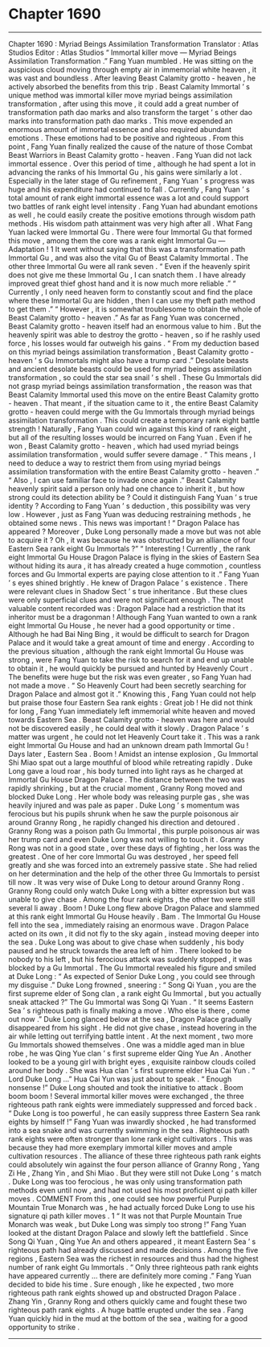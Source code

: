
# Chapter 1690


---

Chapter 1690 : Myriad Beings Assimilation Transformation
Translator :
Atlas Studios
Editor :
Atlas Studios
“ Immortal killer move — Myriad Beings Assimilation Transformation .” Fang Yuan mumbled .
He was sitting on the auspicious cloud moving through empty air in immemorial white heaven , it was vast and boundless .
After leaving Beast Calamity grotto - heaven , he actively absorbed the benefits from this trip .
Beast Calamity Immortal ’ s unique method was immortal killer move myriad beings assimilation transformation , after using this move , it could add a great number of transformation path dao marks and also transform the target ’ s other dao marks into transformation path dao marks .
This move expended an enormous amount of immortal essence and also required abundant emotions . These emotions had to be positive and righteous . From this point , Fang Yuan finally realized the cause of the nature of those Combat Beast Warriors in Beast Calamity grotto - heaven .
Fang Yuan did not lack immortal essence . Over this period of time , although he had spent a lot in advancing the ranks of his Immortal Gu , his gains were similarly a lot . Especially in the later stage of Gu refinement , Fang Yuan ’ s progress was huge and his expenditure had continued to fall . Currently , Fang Yuan ’ s total amount of rank eight immortal essence was a lot and could support two battles of rank eight level intensity .
Fang Yuan had abundant emotions as well , he could easily create the positive emotions through wisdom path methods . His wisdom path attainment was very high after all .
What Fang Yuan lacked were Immortal Gu .
There were four Immortal Gu that formed this move , among them the core was a rank eight Immortal Gu — Adaptation !
1
It went without saying that this was a transformation path Immortal Gu , and was also the vital Gu of Beast Calamity Immortal . The other three Immortal Gu were all rank seven .
“ Even if the heavenly spirit does not give me these Immortal Gu , I can snatch them . I have already improved great thief ghost hand and it is now much more reliable .”
“ Currently , I only need heaven form to constantly scout and find the place where these Immortal Gu are hidden , then I can use my theft path method to get them .”
“ However , it is somewhat troublesome to obtain the whole of Beast Calamity grotto - heaven .”
As far as Fang Yuan was concerned , Beast Calamity grotto - heaven itself had an enormous value to him . But the heavenly spirit was able to destroy the grotto - heaven , so if he rashly used force , his losses would far outweigh his gains .
“ From my deduction based on this myriad beings assimilation transformation , Beast Calamity grotto - heaven ’ s Gu Immortals might also have a trump card .”
Desolate beasts and ancient desolate beasts could be used for myriad beings assimilation transformation , so could the star sea snail ’ s shell . These Gu Immortals did not grasp myriad beings assimilation transformation , the reason was that Beast Calamity Immortal used this move on the entire Beast Calamity grotto - heaven .
That meant , if the situation came to it , the entire Beast Calamity grotto - heaven could merge with the Gu Immortals through myriad beings assimilation transformation .
This could create a temporary rank eight battle strength !
Naturally , Fang Yuan could win against this kind of rank eight , but all of the resulting losses would be incurred on Fang Yuan . Even if he won , Beast Calamity grotto - heaven , which had used myriad beings assimilation transformation , would suffer severe damage .
“ This means , I need to deduce a way to restrict them from using myriad beings assimilation transformation with the entire Beast Calamity grotto - heaven .”
“ Also , I can use familiar face to invade once again .”
Beast Calamity heavenly spirit said a person only had one chance to inherit it , but how strong could its detection ability be ? Could it distinguish Fang Yuan ’ s true identity ? According to Fang Yuan ’ s deduction , this possibility was very low .
However , just as Fang Yuan was deducing restraining methods , he obtained some news .
This news was important !
“ Dragon Palace has appeared ? Moreover , Duke Long personally made a move but was not able to acquire it ? Oh , it was because he was obstructed by an alliance of four Eastern Sea rank eight Gu Immortals ?”
“ Interesting ! Currently , the rank eight Immortal Gu House Dragon Palace is flying in the skies of Eastern Sea without hiding its aura , it has already created a huge commotion , countless forces and Gu Immortal experts are paying close attention to it .”
Fang Yuan ’ s eyes shined brightly .
He knew of Dragon Palace ’ s existence .
There were relevant clues in Shadow Sect ’ s true inheritance . But these clues were only superficial clues and were not significant enough . The most valuable content recorded was : Dragon Palace had a restriction that its inheritor must be a dragonman !
Although Fang Yuan wanted to own a rank eight Immortal Gu House , he never had a good opportunity or time . Although he had Bai Ning Bing , it would be difficult to search for Dragon Palace and it would take a great amount of time and energy .
According to the previous situation , although the rank eight Immortal Gu House was strong , were Fang Yuan to take the risk to search for it and end up unable to obtain it , he would quickly be pursued and hunted by Heavenly Court .
The benefits were huge but the risk was even greater , so Fang Yuan had not made a move .
“ So Heavenly Court had been secretly searching for Dragon Palace and almost got it .”
Knowing this , Fang Yuan could not help but praise those four Eastern Sea rank eights : Great job !
He did not think for long , Fang Yuan immediately left immemorial white heaven and moved towards Eastern Sea .
Beast Calamity grotto - heaven was here and would not be discovered easily , he could deal with it slowly . Dragon Palace ’ s matter was urgent , he could not let Heavenly Court take it .
This was a rank eight Immortal Gu House and had an unknown dream path Immortal Gu !
Days later , Eastern Sea .
Boom !
Amidst an intense explosion , Gu Immortal Shi Miao spat out a large mouthful of blood while retreating rapidly .
Duke Long gave a loud roar , his body turned into light rays as he charged at Immortal Gu House Dragon Palace .
The distance between the two was rapidly shrinking , but at the crucial moment , Granny Rong moved and blocked Duke Long .
Her whole body was releasing purple gas , she was heavily injured and was pale as paper .
Duke Long ’ s momentum was ferocious but his pupils shrunk when he saw the purple poisonous air around Granny Rong , he rapidly changed his direction and detoured .
Granny Rong was a poison path Gu Immortal , this purple poisonous air was her trump card and even Duke Long was not willing to touch it .
Granny Rong was not in a good state , over these days of fighting , her loss was the greatest . One of her core Immortal Gu was destroyed , her speed fell greatly and she was forced into an extremely passive state . She had relied on her determination and the help of the other three Gu Immortals to persist till now .
It was very wise of Duke Long to detour around Granny Rong .
Granny Rong could only watch Duke Long with a bitter expression but was unable to give chase .
Among the four rank eights , the other two were still several li away .
Boom !
Duke Long flew above Dragon Palace and slammed at this rank eight Immortal Gu House heavily .
Bam .
The Immortal Gu House fell into the sea , immediately raising an enormous wave .
Dragon Palace acted on its own , it did not fly to the sky again , instead moving deeper into the sea .
Duke Long was about to give chase when suddenly , his body paused and he struck towards the area left of him .
There looked to be nobody to his left , but his ferocious attack was suddenly stopped , it was blocked by a Gu Immortal .
The Gu Immortal revealed his figure and smiled at Duke Long : “ As expected of Senior Duke Long , you could see through my disguise .”
Duke Long frowned , sneering : “ Song Qi Yuan , you are the first supreme elder of Song clan , a rank eight Gu Immortal , but you actually sneak attacked ?”
The Gu Immortal was Song Qi Yuan .
“ It seems Eastern Sea ’ s righteous path is finally making a move . Who else is there , come out now .” Duke Long glanced below at the sea , Dragon Palace gradually disappeared from his sight . He did not give chase , instead hovering in the air while letting out terrifying battle intent .
At the next moment , two more Gu Immortals showed themselves .
One was a middle aged man in blue robe , he was Qing Yue clan ’ s first supreme elder Qing Yue An .
Another looked to be a young girl with bright eyes , exquisite rainbow clouds coiled around her body . She was Hua clan ’ s first supreme elder Hua Cai Yun .
“ Lord Duke Long …” Hua Cai Yun was just about to speak .
“ Enough nonsense !” Duke Long shouted and took the initiative to attack .
Boom boom boom !
Several immortal killer moves were exchanged , the three righteous path rank eights were immediately suppressed and forced back .
“ Duke Long is too powerful , he can easily suppress three Eastern Sea rank eights by himself !” Fang Yuan was inwardly shocked , he had transformed into a sea snake and was currently swimming in the sea .
Righteous path rank eights were often stronger than lone rank eight cultivators . This was because they had more exemplary immortal killer moves and ample cultivation resources .
The alliance of these three righteous path rank eights could absolutely win against the four person alliance of Granny Rong , Yang Zi He , Zhang Yin , and Shi Miao .
But they were still not Duke Long ’ s match .
Duke Long was too ferocious , he was only using transformation path methods even until now , and had not used his most proficient qi path killer moves .
COMMENT
From this , one could see how powerful Purple Mountain True Monarch was , he had actually forced Duke Long to use his signature qi path killer moves .
1
“ It was not that Purple Mountain True Monarch was weak , but Duke Long was simply too strong !” Fang Yuan looked at the distant Dragon Palace and slowly left the battlefield .
Since Song Qi Yuan , Qing Yue An and others appeared , it meant Eastern Sea ’ s righteous path had already discussed and made decisions . Among the five regions , Eastern Sea was the richest in resources and thus had the highest number of rank eight Gu Immortals .
“ Only three righteous path rank eights have appeared currently … there are definitely more coming .” Fang Yuan decided to bide his time .
Sure enough , like he expected , two more righteous path rank eights showed up and obstructed Dragon Palace .
Zhang Yin , Granny Rong and others quickly came and fought these two righteous path rank eights .
A huge battle erupted under the sea .
Fang Yuan quickly hid in the mud at the bottom of the sea , waiting for a good opportunity to strike .

---

